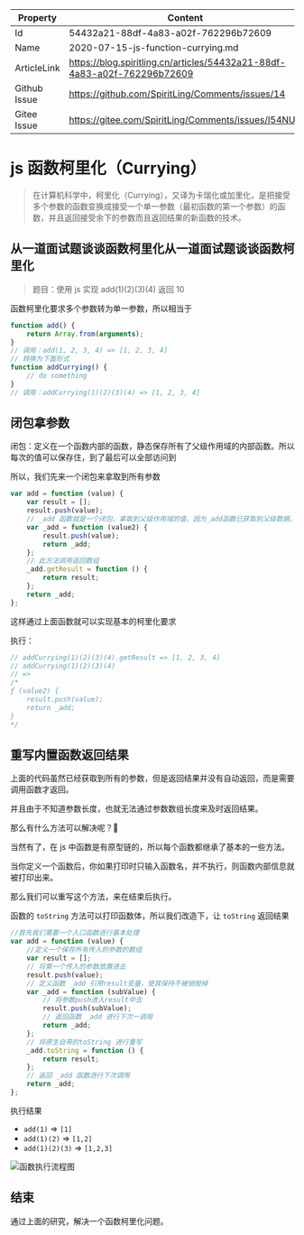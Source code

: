 

| Property     | Content                                                      |
| ------------ | ------------------------------------------------------------ |
| Id           | 54432a21-88df-4a83-a02f-762296b72609                         |
| Name         | 2020-07-15-js-function-currying.md                           |
| ArticleLink  | https://blog.spiritling.cn/articles/54432a21-88df-4a83-a02f-762296b72609 |
| Github Issue | https://github.com/SpiritLing/Comments/issues/14             |
| Gitee Issue  | https://gitee.com/SpiritLing/Comments/issues/I54NUX          |

# js 函数柯里化（Currying）

> 在计算机科学中，柯里化（Currying），又译为卡瑞化或加里化，是把接受多个参数的函数变换成接受一个单一参数（最初函数的第一个参数）的函数，并且返回接受余下的参数而且返回结果的新函数的技术。

## 从一道面试题谈谈函数柯里化从一道面试题谈谈函数柯里化

> 题目：使用 js 实现 add(1)(2)(3)(4) 返回 10

函数柯里化要求多个参数转为单一参数，所以相当于

```js
function add() {
    return Array.from(arguments);
}
// 调用：add(1, 2, 3, 4) => [1, 2, 3, 4]
// 转换为下面形式
function addCurrying() {
    // do something
}
// 调用：addCurrying(1)(2)(3)(4) => [1, 2, 3, 4]
```

## 闭包拿参数

闭包：定义在一个函数内部的函数，静态保存所有了父级作用域的内部函数。所以每次的值可以保存住，到了最后可以全部访问到

所以，我们先来一个闭包来拿取到所有参数

```js
var add = function (value) {
    var result = [];
    result.push(value);
    // _add 函数就是一个闭包，拿取到父级作用域的值，因为_add函数已获取到父级数据，所以父级一直存在，没有释放
    var _add = function (value2) {
        result.push(value);
        return _add;
    };
    // 此方法调用返回数组
    _add.getResult = function () {
        return result;
    };
    return _add;
};
```

这样通过上面函数就可以实现基本的柯里化要求

执行：

```js
// addCurrying(1)(2)(3)(4).getResult => [1, 2, 3, 4]
// addCurrying(1)(2)(3)(4)
// =>
/*
ƒ (value2) {
    result.push(value);
    return _add;
}
*/
```

## 重写内置函数返回结果

上面的代码虽然已经获取到所有的参数，但是返回结果并没有自动返回，而是需要调用函数才返回。

并且由于不知道参数长度，也就无法通过参数数组长度来及时返回结果。

那么有什么方法可以解决呢？🤔

当然有了，在 js 中函数是有原型链的，所以每个函数都继承了基本的一些方法。

当你定义一个函数后，你如果打印时只输入函数名，并不执行，则函数内部信息就被打印出来。

那么我们可以重写这个方法，来在结束后执行。

函数的 `toString` 方法可以打印函数体，所以我们改造下，让 `toString` 返回结果

```js
//首先我们需要一个入口函数进行基本处理
var add = function (value) {
    //定义一个保存所有传入的参数的数组
    var result = [];
    // 将第一个传入的参数放置进去
    result.push(value);
    // 定义函数 _add 引用result变量，使其保持不被销毁掉
    var _add = function (subValue) {
        // 将参数push进入result中去
        result.push(subValue);
        // 返回函数 _add 进行下次一调用
        return _add;
    };
    // 将原生自带的toString 进行重写
    _add.toString = function () {
        return result;
    };
    // 返回 _add 函数进行下次调用
    return _add;
};
```

执行结果

-   `add(1)` => `[1]`
-   `add(1)(2)` => `[1,2]`
-   `add(1)(2)(3)` => `[1,2,3]`

![函数执行流程图](https://archive.static.spiritling.net/images/screenshot_1535697196480.png)



## 结束

通过上面的研究，解决一个函数柯里化问题。